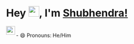 # Hey <img src="https://github.com/TheDudeThatCode/TheDudeThatCode/blob/master/Assets/Hi.gif" width="29px">, I'm [Shubhendra!](https://theshubhendra.github.io) 
<a href="https://www.linkedin.com/in/TheShubhendra/">
  <img align="left" width="24px" src="https://cdn.jsdelivr.net/npm/simple-icons@v3/icons/linkedin.svg"  />
</a> <br/>
- 😄 Pronouns: He/Him

